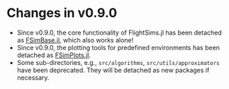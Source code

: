 # Changes in v0.9.0
- Since v0.9.0, the core functionality of FlightSims.jl has been detached as [FSimBase.jl](https://github.com/JinraeKim/FSimBase.jl), which also works alone!
- Since v0.9.0, the plotting tools for predefined environments has been detached as [FSimPlots.jl](https://github.com/JinraeKim/FSimPlots.jl).
- Some sub-directories, e.g., `src/algorithms`, `src/utils/approximators` have been deprecated. They will be detached as new packages if necessary.

